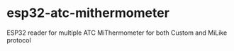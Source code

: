 # esp32-atc-mithermometer
ESP32 reader for multiple ATC MiThermometer for both Custom and MiLike protocol
